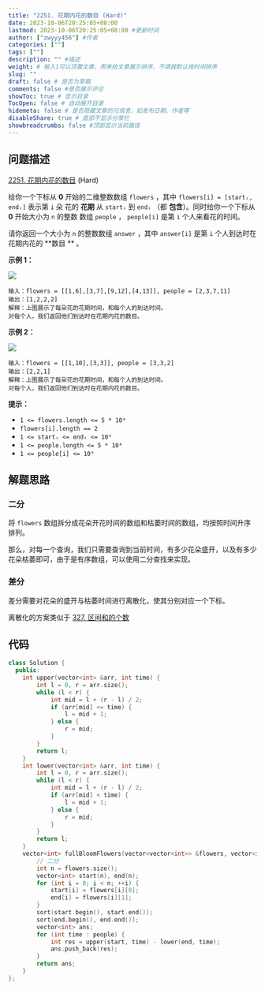 ```yaml
---
title: "2251. 花期内花的数目 (Hard)"
date: 2023-10-06T20:25:05+08:00
lastmod: 2023-10-06T20:25:05+08:00 #更新时间
author: ["zwyyy456"] #作者
categories: [""]
tags: [""]
description: "" #描述
weight: # 输入1可以顶置文章，用来给文章展示排序，不填就默认按时间排序
slug: ""
draft: false # 是否为草稿
comments: false #是否展示评论
showToc: true # 显示目录
TocOpen: false # 自动展开目录
hidemeta: false # 是否隐藏文章的元信息，如发布日期、作者等
disableShare: true # 底部不显示分享栏
showbreadcrumbs: false #顶部显示当前路径
---
```

## 问题描述

[2251. 花期内花的数目][link] (Hard)

[link]: https://leetcode.cn/problems/number-of-flowers-in-full-bloom/

给你一个下标从 **0** 开始的二维整数数组 `flowers` ，其中 `flowers[i] = [startᵢ, endᵢ]` 表示第 `i` 朵
花的 **花期** 从 `startᵢ` 到 `endᵢ` （都 **包含**）。同时给你一个下标从 **0** 开始大小为 `n` 的整数
数组 `people` ， `people[i]` 是第 `i` 个人来看花的时间。

请你返回一个大小为 `n` 的整数数组 `answer` ，其中 `answer[i]` 是第 `i` 个人到达时在花期内花的 **数目
** 。

**示例 1：**

![](https://pic-upyun.zwyyy456.tech/smms/2023-12-26-065454.jpg)

```
输入：flowers = [[1,6],[3,7],[9,12],[4,13]], people = [2,3,7,11]
输出：[1,2,2,2]
解释：上图展示了每朵花的花期时间，和每个人的到达时间。
对每个人，我们返回他们到达时在花期内花的数目。
```

**示例 2：**

![](https://pic-upyun.zwyyy456.tech/smms/2023-12-26-65458.jpg)

```
输入：flowers = [[1,10],[3,3]], people = [3,3,2]
输出：[2,2,1]
解释：上图展示了每朵花的花期时间，和每个人的到达时间。
对每个人，我们返回他们到达时在花期内花的数目。
```

**提示：**

- `1 <= flowers.length <= 5 * 10⁴`
- `flowers[i].length == 2`
- `1 <= startᵢ <= endᵢ <= 10⁹`
- `1 <= people.length <= 5 * 10⁴`
- `1 <= people[i] <= 10⁹`

## 解题思路

### 二分
将 `flowers` 数组拆分成花朵开花时间的数组和枯萎时间的数组，均按照时间升序排列。

那么，对每一个查询，我们只需要查询到当前时间，有多少花朵盛开，以及有多少花朵枯萎即可，由于是有序数组，可以使用二分查找来实现。

### 差分

差分需要对花朵的盛开与枯萎时间进行离散化，使其分别对应一个下标。

离散化的方案类似于 [327. 区间和的个数](https://leetcode.cn/problems/count-of-range-sum/)

## 代码

```cpp
class Solution {
  public:
    int upper(vector<int> &arr, int time) {
        int l = 0, r = arr.size();
        while (l < r) {
            int mid = l + (r - l) / 2;
            if (arr[mid] <= time) {
                l = mid + 1;
            } else {
                r = mid;
            }
        }
        return l;
    }
    int lower(vector<int> &arr, int time) {
        int l = 0, r = arr.size();
        while (l < r) {
            int mid = l + (r - l) / 2;
            if (arr[mid] < time) {
                l = mid + 1;
            } else {
                r = mid;
            }
        }
        return l;
    }
    vector<int> fullBloomFlowers(vector<vector<int>> &flowers, vector<int> &people) {
        // 二分
        int n = flowers.size();
        vector<int> start(n), end(n);
        for (int i = 0; i < n; ++i) {
            start[i] = flowers[i][0];
            end[i] = flowers[i][1];
        }
        sort(start.begin(), start.end());
        sort(end.begin(), end.end());
        vector<int> ans;
        for (int time : people) {
            int res = upper(start, time) - lower(end, time);
            ans.push_back(res);
        }
        return ans;
    }
};
```
